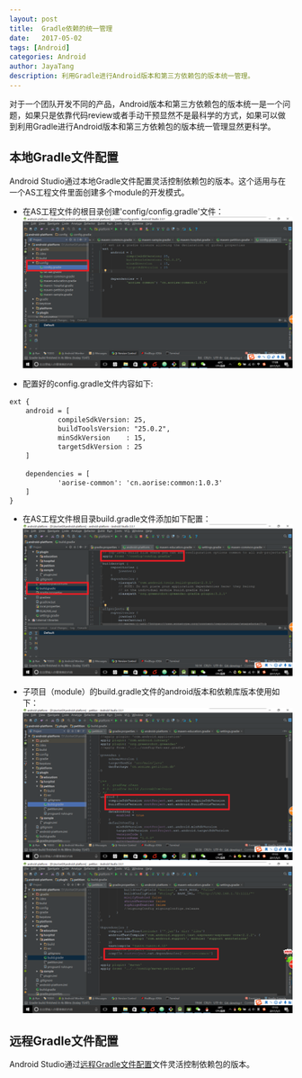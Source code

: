 ```yaml
---
layout: post  
title:  Gradle依赖的统一管理  
date:   2017-05-02 
tags: [Android]  
categories: Android  
author: JayaTang  
description: 利用Gradle进行Android版本和第三方依赖包的版本统一管理。  
---
```

对于一个团队开发不同的产品，Android版本和第三方依赖包的版本统一是一个问题，如果只是依靠代码review或者手动干预显然不是最科学的方式，如果可以做到利用Gradle进行Android版本和第三方依赖包的版本统一管理显然更科学。

## 本地Gradle文件配置
Android Studio通过本地Gradle文件配置灵活控制依赖包的版本。这个适用与在一个AS工程文件里面创建多个module的开发模式。

- 在AS工程文件的根目录创建'config/config.gradle'文件：  
![config.gradle](/assets/img/gradle-config-01.png)

- 配置好的config.gradle文件内容如下:
```Gradle
ext {
    android = [
            compileSdkVersion: 25,
            buildToolsVersion: "25.0.2",
            minSdkVersion    : 15,
            targetSdkVersion : 25
    ]

    dependencies = [
            'aorise-common': 'cn.aorise:common:1.0.3'
    ]
}
```

- 在AS工程文件根目录build.gradle文件添加如下配置： 
![build.gradle](/assets/img/gradle-config-02.png)

- 子项目（module）的build.gradle文件的android版本和依赖库版本使用如下： 
![android版本](/assets/img/gradle-config-03.png)  
![依赖包版本](/assets/img/gradle-config-04.png)  

## 远程Gradle文件配置
Android Studio通过[远程Gradle文件配置](https://github.com/zmywly8866/ApplyRemoteGradleSample)文件灵活控制依赖包的版本。